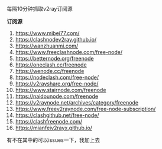 每隔10分钟抓取v2ray订阅源

**订阅源**

1. https://www.mibei77.com/
2. https://clashnodev2ray.github.io/
3. https://wanzhuanmi.com/
4. https://www.freeclashnode.com/free-node/
5. https://betternode.org/freenode
6. https://oneclash.cc/freenode
7. https://wenode.cc/freenode
8. https://nodeclash.com/free-node/
9. https://v2rayshare.org/free-node/
10. https://www.stairnode.com/freenode
11. https://naidounode.com/freenode
12. https://v2raynode.net/archives/category/freenode
13. https://www.freev2raynode.com/free-node-subscription/
14. https://clashgithub.net/free-node/
15. https://clashfreenode.com/
16. https://mianfeiv2rayx.github.io/

有不在其中的可以issues一下，我加上去
